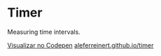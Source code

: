 # Timer

Measuring time intervals.

[Visualizar no Codepen](https://codepen.io/aleferreinert-the-styleful/pen/YzYoMww)
[aleferreinert.github.io/timer](https://aleferreinert.github.io/timer "aleferreinert.github.io/timer")
